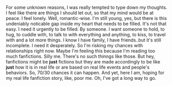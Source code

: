For some unknown reasons, I was really tempted to type down my thoughts. I feel like there are things I should let out, so that my mind would be at peace. I feel lonely. Well, romantic-wise. I'm still young, yes, but there is this undeniably noticable gap inside my heart that needs to be filled. It's not that easy. I need it urgently to be filled. By someone. I want someone to hold, to hug, to cuddle with, to talk to with everything and anything, to kiss, to travel with and a lot more things. I know I have family, I have friends..but it's still incomplete. I need it desperately. So I'm risking my chances with relationships right now. Maybe I'm feeling this because I'm reading too much fanfictions. Silly me. There's no such thinngs like those. But hey, fanfictions might be **just** fictions but they are made accordingly to be like **just** how it is in real life or are based on real life events and people's behaviors. So, 70/30 chances it can happen. And yet, here I am, hoping for my real life fanfiction story, like, poor me. Oh, I've got a long way to go.